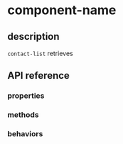 # component-name

## description
`contact-list` retrieves

## API reference
### properties
### methods
### behaviors
